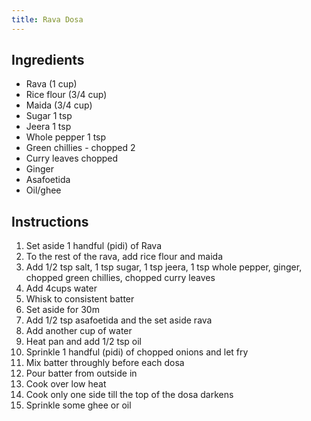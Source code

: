 ```yaml
---
title: Rava Dosa
---
```


## Ingredients
- Rava (1 cup)
- Rice flour (3/4 cup)
- Maida (3/4 cup)
- Sugar 1 tsp
- Jeera 1 tsp
- Whole pepper 1 tsp
- Green chillies - chopped 2
- Curry leaves chopped
- Ginger
- Asafoetida
- Oil/ghee

## Instructions

1. Set aside 1 handful (pidi) of Rava
1. To the rest of the rava, add rice flour and maida
1. Add 1/2 tsp salt, 1 tsp sugar, 1 tsp jeera, 1 tsp whole pepper, ginger, chopped green chillies, chopped curry leaves
1. Add 4cups water
1. Whisk to consistent batter
1. Set aside for 30m
1. Add 1/2 tsp asafoetida and the set aside rava
1. Add another cup of water
1. Heat pan and add 1/2 tsp oil
1. Sprinkle 1 handful (pidi) of chopped onions and let fry
1. Mix batter throughly before each dosa
1. Pour batter from outside in
1. Cook over low heat
1. Cook only one side till the top of the dosa darkens
1. Sprinkle some ghee or oil
